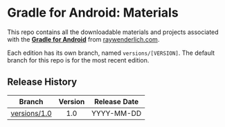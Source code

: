 # Gradle for Android: Materials


This repo contains all the downloadable materials and projects associated with the **[Gradle for Android](https://www.raywenderlich.com/library)** from [raywenderlich.com](https://www.raywenderlich.com).

Each edition has its own branch, named `versions/[VERSION]`. The default branch for this repo is for the most recent edition.

## Release History

| Branch                                                                                  | Version | Release Date |
| --------------------------------------------------------------------------------------- |:-------:|:------------:|
| [versions/1.0](https://github.com/raywenderlich/video-gfa-materials/tree/versions/1.0) | 1.0     | YYYY-MM-DD   |
